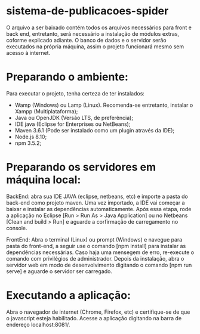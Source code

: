 # sistema-de-publicacoes-spider

O arquivo a ser baixado contém todos os arquivos necessários para front e back end, entretanto, será necessário a instalação de módulos extras, coforme explicado adiante. O banco de dados e o servidor serão executados na própria máquina, assim o projeto funcionará mesmo sem acesso à internet.

# Preparando o ambiente:
Para executar o projeto, tenha certeza de ter instalados:
- Wamp (Windows) ou Lamp (Linux). Recomenda-se entretanto, instalar o Xampp (Multiplataforma);
- Java ou OpenJDK (Versão LTS, de preferência);
- IDE java (Eclipse for Enterprises ou NetBeans);
- Maven 3.6.1 (Pode ser instalado como um plugin através da IDE);
- Node.js 8.10;
- npm 3.5.2;

# Preparando os servidores em máquina local:
BackEnd: abra sua IDE JAVA (eclipse, netbeans, etc) e importe a pasta do back-end como projeto maven. Uma vez importado, a IDE vai começar a baixar e instalar as dependências automaticamente. Após essa etapa, rode a aplicação no Eclipse [Run > Run As > Java Application] ou no Netbeans [Clean and build > Run] e aguarde a corfirmação de carregamento no console.

FrontEnd: Abra o terminal (Linux) ou prompt (Windows) e navegue para pasta do front-end, a seguir use o comando [npm install] para instalar as dependências necessárias. Caso haja uma mensegem de erro, re-execute o comando com privilégios de administrador. Depois da instalação, abra o servidor web em modo de desenvolvimento digitando o comando [npm run serve] e aguarde o servidor ser carregado.
 
# Executando a aplicação:
Abra o navegador de internet (Chrome, Firefox, etc) e certifique-se de que o javascript esteja habilitado. Acesse a aplicação digitando na barra de endereço localhost:8081/.

